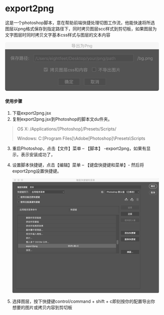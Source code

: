 # export2png
这是一个photoshop脚本，意在帮助前端快捷处理切图工作流，他能快速将所选图层以png格式保存到指定路径下，同时拷贝图层scc样式到剪切板，如果图层为文字图层时同时拷贝文字基本css样式与图层的文本内容

![](./ex.png)



#### 使用步骤

1. 下载export2png.jsx
2. 复制export2png.jsx到Photoshop的脚本文du件夹。

> OS X: /Applications/[Photoshop]/Presets/Scripts/
>
> Windows: C:\[Program Files]\Adobe\[Photoshop]\Presets\Scripts
>

3. 重启Photoshop，点击【文件】菜单 – 【脚本】 -export2png，如果有显示，表示安装成功了，

4. 设置脚本快捷键，点击【编辑】菜单 – 【键盘快捷键和菜单】- 然后将export2png设置快捷键。

   ![](./ex2.png)

5. 选择图层，按下快捷键control/command + shift + c即刻按你的配置导出你想要的图片或拷贝内容到剪切板
